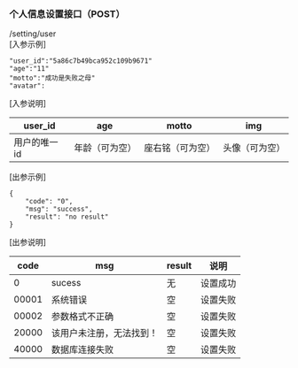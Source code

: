 ### 个人信息设置接口（POST）
/setting/user   
[入参示例]
```
"user_id":"5a86c7b49bca952c109b9671"
"age":"11"
"motto":"成功是失败之母"
"avatar":
```
[入参说明]

user_id | age|motto | img
------- | ------- | -------|-----    
用户的唯一id | 年龄（可为空）|座右铭（可为空）| 头像（可为空）

[出参示例]
```
{
    "code": "0",
    "msg": "success",
    "result": "no result"
}
```
[出参说明]

code | msg  | result | 说明
------- | ------- | -------|----|
0 | sucess | 无| 设置成功
00001 | 系统错误 | 空| 设置失败
00002 | 参数格式不正确 |空| 设置失败
20000 | 该用户未注册，无法找到！ | 空|设置失败
40000 | 数据库连接失败|空|设置失败